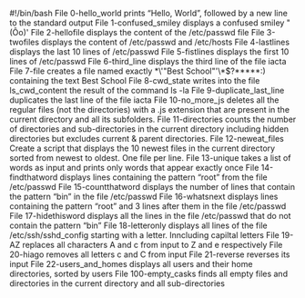 #!/bin/bash
File 0-hello_world prints “Hello, World”, followed by a new line to the standard output
File 1-confused_smiley displays a confused smiley "(Ôo)'
File 2-hellofile displays the content of the /etc/passwd file
File 3-twofiles displays the content of /etc/passwd and /etc/hosts
File 4-lastlines displays the last 10 lines of /etc/passwd
File 5-fistlines displays the first 10 lines of /etc/passwd
File 6-third_line displays the third line of the file iacta
File 7-file creates a file named exactly \*\\'"Best School"\'\\*$\?\*\*\*\*\*:) containing the text Best School
File 8-cwd_state writes into the file ls_cwd_content the result of the command ls -la
File 9-duplicate_last_line duplicates the last line of the file iacta
File 10-no_more_js deletes all the regular files (not the directories) with a .js extension that are present in the current directory and all its subfolders.
File 11-directories counts the number of directories and sub-directories in the current directory including hidden directories but excludes current & parent directories.
File 12-neweat_files Create a script that displays the 10 newest files in the current directory sorted from newest to oldest. One file per line.
File 13-unique takes a list of words as input and prints only words that appear exactly once
File 14-findthatword displays lines containing the pattern “root” from the file /etc/passwd
File 15-countthatword displays the number of lines that contain the pattern “bin” in the file /etc/passwd
File 16-whatsnext displays lines containing the pattern “root” and 3 lines after them in the file /etc/passwd
File 17-hidethisword displays all the lines in the file /etc/passwd that do not contain the pattern “bin”
File 18-letteronly displays all lines of the file /etc/ssh/sshd_config starting with a letter. Inncluding capiltal letters
File 19-AZ replaces all characters A and c from input to Z and e respectively
File 20-hiago removes all letters c and C from input
File 21-reverse reverses its input
File 22-users_and_homes displays all users and their home directories, sorted by users
File 100-empty_casks finds all empty files and directories in the current directory and all sub-directories
